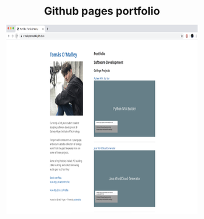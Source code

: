 <p align="center"> 
<h1 align="center">Github pages portfolio </h1>
  
  <a href="https://github.com/github_username/repo">
    <img src="images/myPro.png" alt="" width="1000" height="500">
  </a>
  
